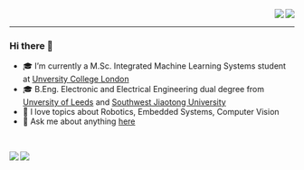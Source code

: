<p>
  <a href="https://www.linkedin.com/in/yusen-liu/">
    <img align="right" src="https://img.shields.io/badge/LinkedIn-0077B5?style=for-the-badge&logo=linkedin&logoColor=white"/>
  </a>
  <a href="mailto: yusen0406@foxmail.com">
    <img align="right" src="https://img.shields.io/badge/Gmail-D14836?style=for-the-badge&logo=gmail&logoColor=white"/>
  </a>
</p>

<br />

---

### Hi there 👋

- 🎓 I’m currently a  M.Sc. Integrated Machine Learning Systems student at [Unversity College London](https://www.ucl.ac.uk/)
- 🎓 B.Eng. Electronic and Electrical Engineering dual degree from [Unversity of Leeds](https://www.leeds.ac.uk/) and [Southwest Jiaotong University](https://en.swjtu.edu.cn/)
- 💖 I love topics about Robotics, Embedded Systems, Computer Vision
- 💬 Ask me about anything [here](https://github.com/somerandomEthan/somerandomEthan/issues)

<br />

<p>
  <a href="https://github.com/somerandomEthan">
    <picture>
    <source
      srcset="https://github-readme-stats.vercel.app/api?usernamesomerandomEthan&show_icons=true&include_all_commits=false&theme=rose_pine&count_private=true#gh-dark-mode-only"
      media="(prefers-color-scheme: dark)"
    />
    <source
      srcset="https://github-readme-stats.vercel.app/api?username=somerandomEthan&show_icons=true&include_all_commits=false&theme=swift&count_private=true#gh-light-mode-only"
      media="(prefers-color-scheme: light), (prefers-color-scheme: no-preference)"
    />
    <img align="left" src="https://github-readme-stats.vercel.app/api?username=somerandomEthan&show_icons=true&include_all_commits=false&theme=swift&count_private=true#gh-light-mode-only" />
    </picture>
  </a>
  <a href="https://github.com/somerandomEthan">
    <picture>
    <source
      srcset="https://github-readme-stats.vercel.app/api/top-langs/?username=somerandomEthan&langs_count=8&hide=jupyter%20notebook&layout=compact&theme=rose_pine&count_private=true#gh-dark-mode-only"
      media="(prefers-color-scheme: dark)"
    />
    <source
      srcset="https://github-readme-stats.vercel.app/api/top-langs/?username=somerandomEthan&langs_count=8&hide=jupyter%20notebook&layout=compact&theme=swift&count_private=true#gh-light-mode-only"
      media="(prefers-color-scheme: light), (prefers-color-scheme: no-preference)"
    />
    <img align="left" src="https://github-readme-stats.vercel.app/api/top-langs/?username=somerandomEthan&langs_count=8&hide=jupyter%20notebook&layout=compact&theme=swift&count_private=true#gh-light-mode-only" />
    </picture>
  </a> 
</p>
